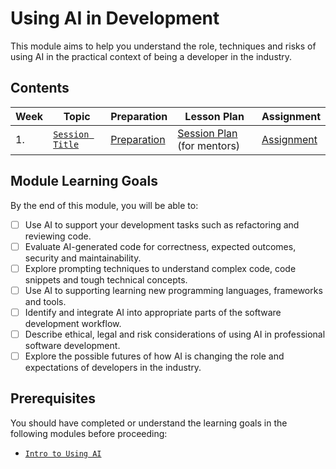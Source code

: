 # Using AI in Development

This module aims to help you understand the role, techniques and risks of using AI in the practical context of being a developer in the industry.

## Contents

| Week | Topic                                | Preparation                           | Lesson Plan                                           | Assignment                          |
| ---- | ------------------------------------ | ------------------------------------- | ----------------------------------------------------- | ----------------------------------- |
| 1.   | [`Session Title`](./week1/README.md) | [Preparation](./week1/preparation.md) | [Session Plan](./week1/session-plan.md) (for mentors) | [Assignment](./week1/assignment.md) |

## Module Learning Goals

By the end of this module, you will be able to:

- [ ] Use AI to support your development tasks such as refactoring and reviewing code.
- [ ] Evaluate AI-generated code for correctness, expected outcomes, security and maintainability.
- [ ] Explore prompting techniques to understand complex code, code snippets and tough technical concepts.
- [ ] Use AI to supporting learning new programming languages, frameworks and tools.
- [ ] Identify and integrate AI into appropriate parts of the software development workflow.
- [ ] Describe ethical, legal and risk considerations of using AI in professional software development.
- [ ] Explore the possible futures of how AI is changing the role and expectations of developers in the industry.

## Prerequisites

You should have completed or understand the learning goals in the following modules before proceeding:

- [`Intro to Using AI`](/courses/Foundation/intro-to-using-ai/)
